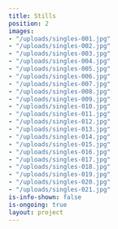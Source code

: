 ```yaml
---
title: Stills
position: 2
images:
- "/uploads/singles-001.jpg"
- "/uploads/singles-002.jpg"
- "/uploads/singles-003.jpg"
- "/uploads/singles-004.jpg"
- "/uploads/singles-005.jpg"
- "/uploads/singles-006.jpg"
- "/uploads/singles-007.jpg"
- "/uploads/singles-008.jpg"
- "/uploads/singles-009.jpg"
- "/uploads/singles-010.jpg"
- "/uploads/singles-011.jpg"
- "/uploads/singles-012.jpg"
- "/uploads/singles-013.jpg"
- "/uploads/singles-014.jpg"
- "/uploads/singles-015.jpg"
- "/uploads/singles-016.jpg"
- "/uploads/singles-017.jpg"
- "/uploads/singles-018.jpg"
- "/uploads/singles-019.jpg"
- "/uploads/singles-020.jpg"
- "/uploads/singles-021.jpg"
is-info-shown: false
is-ongoing: true
layout: project
---
```


